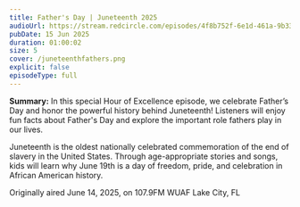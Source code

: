 ```yaml
---
title: Father's Day | Juneteenth 2025
audioUrl: https://stream.redcircle.com/episodes/4f8b752f-6e1d-461a-9b33-6eb674652565/stream.mp3
pubDate: 15 Jun 2025
duration: 01:00:02
size: 5
cover: /juneteenthfathers.png
explicit: false
episodeType: full
---
```

**Summary:**
In this special Hour of Excellence episode, we celebrate Father’s Day and honor the powerful history behind Juneteenth! Listeners will enjoy fun facts about Father's Day and explore the important role fathers play in our lives. 


Juneteenth is the oldest nationally celebrated commemoration of the end of slavery in the United States. Through age-appropriate stories and songs, kids will learn why June 19th is a day of freedom, pride, and celebration in African American history.


Originally aired June 14, 2025, on 107.9FM WUAF Lake City, FL